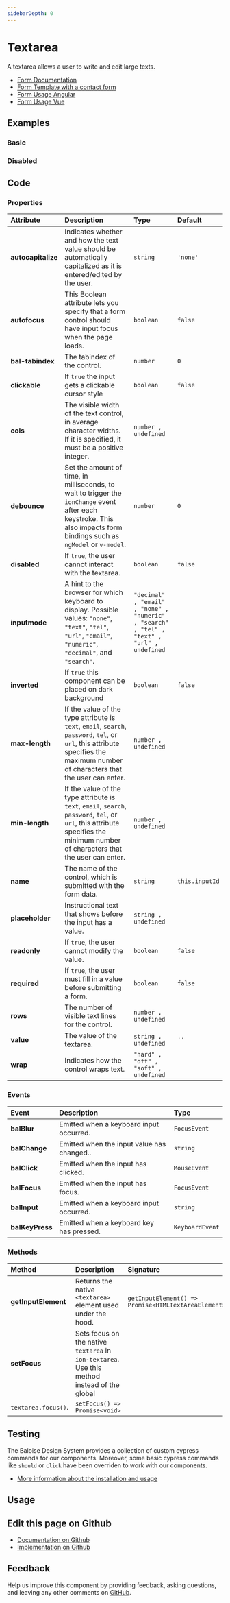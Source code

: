 ```yaml
---
sidebarDepth: 0
---
```


# Textarea <Badge text="Two-way binding"/>


<!-- START: human documentation top -->

A textarea allows a user to write and edit large texts.

- [Form Documentation](/components/foundation/form.html)
- [Form Template with a contact form](/components/templates/contact-form.html)
- [Form Usage Angular](/components/getting-started/angular/usage.html#form-validation)
- [Form Usage Vue](/components/getting-started/vue/usage.html#form-validation)

<!-- END: human documentation top -->

<ClientOnly><docs-component-tabs></docs-component-tabs></ClientOnly>


## Examples

### Basic

<ClientOnly><docs-demo-bal-textarea-119></docs-demo-bal-textarea-119></ClientOnly>


### Disabled

<ClientOnly><docs-demo-bal-textarea-120></docs-demo-bal-textarea-120></ClientOnly>



## Code



### Properties


| Attribute          | Description                                                                                                                                                                      | Type                                                                                                  | Default                   |
| :----------------- | :------------------------------------------------------------------------------------------------------------------------------------------------------------------------------- | :---------------------------------------------------------------------------------------------------- | :------------------------ |
| **autocapitalize** | Indicates whether and how the text value should be automatically capitalized as it is entered/edited by the user.                                                                | <code>string</code>                                                                                   | <code>'none'</code>       |
| **autofocus**      | This Boolean attribute lets you specify that a form control should have input focus when the page loads.                                                                         | <code>boolean</code>                                                                                  | <code>false</code>        |
| **bal-tabindex**   | The tabindex of the control.                                                                                                                                                     | <code>number</code>                                                                                   | <code>0</code>            |
| **clickable**      | If `true` the input gets a clickable cursor style                                                                                                                                | <code>boolean</code>                                                                                  | <code>false</code>        |
| **cols**           | The visible width of the text control, in average character widths. If it is specified, it must be a positive integer.                                                           | <code>number , undefined</code>                                                                       |                           |
| **debounce**       | Set the amount of time, in milliseconds, to wait to trigger the `ionChange` event after each keystroke. This also impacts form bindings such as `ngModel` or `v-model`.          | <code>number</code>                                                                                   | <code>0</code>            |
| **disabled**       | If `true`, the user cannot interact with the textarea.                                                                                                                           | <code>boolean</code>                                                                                  | <code>false</code>        |
| **inputmode**      | A hint to the browser for which keyboard to display. Possible values: `"none"`, `"text"`, `"tel"`, `"url"`, `"email"`, `"numeric"`, `"decimal"`, and `"search"`.                 | <code>"decimal" , "email" , "none" , "numeric" , "search" , "tel" , "text" , "url" , undefined</code> |                           |
| **inverted**       | If `true` this component can be placed on dark background                                                                                                                        | <code>boolean</code>                                                                                  | <code>false</code>        |
| **max-length**     | If the value of the type attribute is `text`, `email`, `search`, `password`, `tel`, or `url`, this attribute specifies the maximum number of characters that the user can enter. | <code>number , undefined</code>                                                                       |                           |
| **min-length**     | If the value of the type attribute is `text`, `email`, `search`, `password`, `tel`, or `url`, this attribute specifies the minimum number of characters that the user can enter. | <code>number , undefined</code>                                                                       |                           |
| **name**           | The name of the control, which is submitted with the form data.                                                                                                                  | <code>string</code>                                                                                   | <code>this.inputId</code> |
| **placeholder**    | Instructional text that shows before the input has a value.                                                                                                                      | <code>string , undefined</code>                                                                       |                           |
| **readonly**       | If `true`, the user cannot modify the value.                                                                                                                                     | <code>boolean</code>                                                                                  | <code>false</code>        |
| **required**       | If `true`, the user must fill in a value before submitting a form.                                                                                                               | <code>boolean</code>                                                                                  | <code>false</code>        |
| **rows**           | The number of visible text lines for the control.                                                                                                                                | <code>number , undefined</code>                                                                       |                           |
| **value**          | The value of the textarea.                                                                                                                                                       | <code>string , undefined</code>                                                                       | <code>''</code>           |
| **wrap**           | Indicates how the control wraps text.                                                                                                                                            | <code>"hard" , "off" , "soft" , undefined</code>                                                      |                           |

### Events


| Event           | Description                                | Type                       |
| :-------------- | :----------------------------------------- | :------------------------- |
| **balBlur**     | Emitted when a keyboard input occurred.    | <code>FocusEvent</code>    |
| **balChange**   | Emitted when the input value has changed.. | <code>string</code>        |
| **balClick**    | Emitted when the input has clicked.        | <code>MouseEvent</code>    |
| **balFocus**    | Emitted when the input has focus.          | <code>FocusEvent</code>    |
| **balInput**    | Emitted when a keyboard input occurred.    | <code>string</code>        |
| **balKeyPress** | Emitted when a keyboard key has pressed.   | <code>KeyboardEvent</code> |

### Methods


| Method              | Description                                                                                                      | Signature                                                                  |
| :------------------ | :--------------------------------------------------------------------------------------------------------------- | :------------------------------------------------------------------------- |
| **getInputElement** | Returns the native `<textarea>` element used under the hood.                                                     | <code>getInputElement() =&#62; Promise&#60;HTMLTextAreaElement&#62;</code> |
| **setFocus**        | Sets focus on the native `textarea` in `ion-textarea`. Use this method instead of the global
`textarea.focus()`. | <code>setFocus() =&#62; Promise&#60;void&#62;</code>                       |

## Testing

The Baloise Design System provides a collection of custom cypress commands for our components. Moreover, some basic cypress commands like `should` or `click` have been overriden to work with our components.

- [More information about the installation and usage](/components/tooling/testing.html)

## Usage

<!-- START: human documentation usage -->

<!-- END: human documentation usage -->



## Edit this page on Github

* [Documentation on Github](https://github.com/baloise/design-system/blob/master/docs/src/components/components/bal-textarea.md)
* [Implementation on Github](https://github.com/baloise/design-system/blob/master/packages/components/src/components/bal-textarea)

## Feedback

Help us improve this component by providing feedback, asking questions, and leaving any other comments on [GitHub](https://github.com/baloise/design-system/issues/new).

